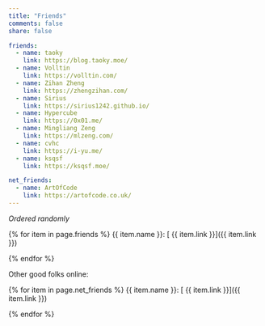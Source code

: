 ```yaml
---
title: "Friends"
comments: false
share: false

friends:
  - name: taoky
    link: https://blog.taoky.moe/
  - name: Volltin
    link: https://volltin.com/
  - name: Zihan Zheng
    link: https://zhengzihan.com/
  - name: Sirius
    link: https://sirius1242.github.io/
  - name: Hypercube
    link: https://0x01.me/
  - name: Mingliang Zeng
    link: https://mlzeng.com/
  - name: cvhc
    link: https://i-yu.me/
  - name: ksqsf
    link: https://ksqsf.moe/

net_friends:
  - name: ArtOfCode
    link: https://artofcode.co.uk/
---
```


*Ordered randomly*

{% for item in page.friends %}
  {{ item.name }}\: [<i class="fas fa-globe-americas"></i> {{ item.link }}]({{ item.link }})

{% endfor %}

Other good folks online:

{% for item in page.net_friends %}
  {{ item.name }}\: [<i class="fas fa-globe-americas"></i> {{ item.link }}]({{ item.link }})

{% endfor %}
